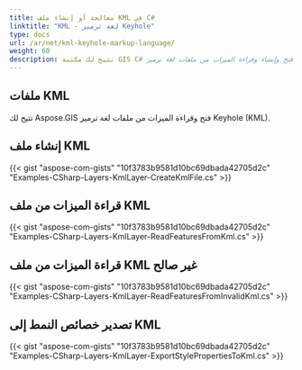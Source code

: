 ```yaml
---
title: معالجة أو إنشاء ملف KML في C#
linktitle: "KML - لغة ترميز Keyhole"
type: docs
url: /ar/net/kml-keyhole-markup-language/
weight: 60
description: تتيح لك مكتبة GIS C# فتح وإنشاء وقراءة الميزات من ملفات لغة ترميز Keyhole (KML).
---
```


## **ملفات KML**
تتيح لك Aspose.GIS فتح وقراءة الميزات من ملفات لغة ترميز Keyhole (KML).
## **إنشاء ملف KML**
{{< gist "aspose-com-gists" "10f3783b9581d10bc69dbada42705d2c" "Examples-CSharp-Layers-KmlLayer-CreateKmlFile.cs" >}}
## **قراءة الميزات من ملف KML**
{{< gist "aspose-com-gists" "10f3783b9581d10bc69dbada42705d2c" "Examples-CSharp-Layers-KmlLayer-ReadFeaturesFromKml.cs" >}}
## **قراءة الميزات من ملف KML غير صالح**
{{< gist "aspose-com-gists" "10f3783b9581d10bc69dbada42705d2c" "Examples-CSharp-Layers-KmlLayer-ReadFeaturesFromInvalidKml.cs" >}}
## **تصدير خصائص النمط إلى KML**
{{< gist "aspose-com-gists" "10f3783b9581d10bc69dbada42705d2c" "Examples-CSharp-Layers-KmlLayer-ExportStylePropertiesToKml.cs" >}}
